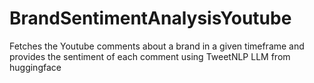 # BrandSentimentAnalysisYoutube
Fetches the Youtube comments about a brand in a given timeframe and provides the sentiment of each comment using TweetNLP LLM from huggingface
